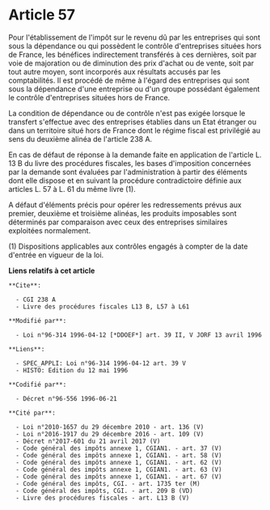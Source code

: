 # Article 57

Pour l'établissement de l'impôt sur le revenu dû par les entreprises qui sont sous la dépendance ou qui possèdent le contrôle
d'entreprises situées hors de France, les bénéfices indirectement transférés à ces dernières, soit par voie de majoration ou
de diminution des prix d'achat ou de vente, soit par tout autre moyen, sont incorporés aux résultats accusés par les
comptabilités. Il est procédé de même à l'égard des entreprises qui sont sous la dépendance d'une entreprise ou d'un groupe
possédant également le contrôle d'entreprises situées hors de France.

La condition de dépendance ou de contrôle n'est pas exigée lorsque le transfert s'effectue avec des entreprises établies dans
un Etat étranger ou dans un territoire situé hors de France dont le régime fiscal est privilégié au sens du deuxième alinéa
de l'article 238 A.

En cas de défaut de réponse à la demande faite en application de l'article L. 13 B du livre des procédures fiscales, les
bases d'imposition concernées par la demande sont évaluées par l'administration à partir des éléments dont elle dispose et en
suivant la procédure contradictoire définie aux articles L. 57 à L. 61 du même livre (1).

A défaut d'éléments précis pour opérer les redressements prévus aux premier, deuxième et troisième alinéas, les produits
imposables sont déterminés par comparaison avec ceux des entreprises similaires exploitées normalement.

(1) Dispositions applicables aux contrôles engagés à compter de la date d'entrée en vigueur de la loi.

**Liens relatifs à cet article**

	**Cite**:

	  - CGI 238 A
	  - Livre des procédures fiscales L13 B, L57 à L61

	**Modifié par**:

	  - Loi n°96-314 1996-04-12 [*DDOEF*] art. 39 II, V JORF 13 avril 1996

	**Liens**:

	  - SPEC_APPLI: Loi n°96-314 1996-04-12 art. 39 V
	  - HISTO: Edition du 12 mai 1996

	**Codifié par**:

	  - Décret n°96-556 1996-06-21

	**Cité par**:

	  - Loi n°2010-1657 du 29 décembre 2010 - art. 136 (V)
	  - Loi n°2016-1917 du 29 décembre 2016 - art. 109 (V)
	  - Décret n°2017-601 du 21 avril 2017 (V)
	  - Code général des impôts annexe 1, CGIAN1. - art. 37 (V)
	  - Code général des impôts annexe 1, CGIAN1. - art. 58 (V)
	  - Code général des impôts annexe 1, CGIAN1. - art. 62 (V)
	  - Code général des impôts annexe 1, CGIAN1. - art. 63 (V)
	  - Code général des impôts annexe 1, CGIAN1. - art. 67 (V)
	  - Code général des impôts, CGI. - art. 1735 ter (M)
	  - Code général des impôts, CGI. - art. 209 B (VD)
	  - Livre des procédures fiscales - art. L13 B (V)

